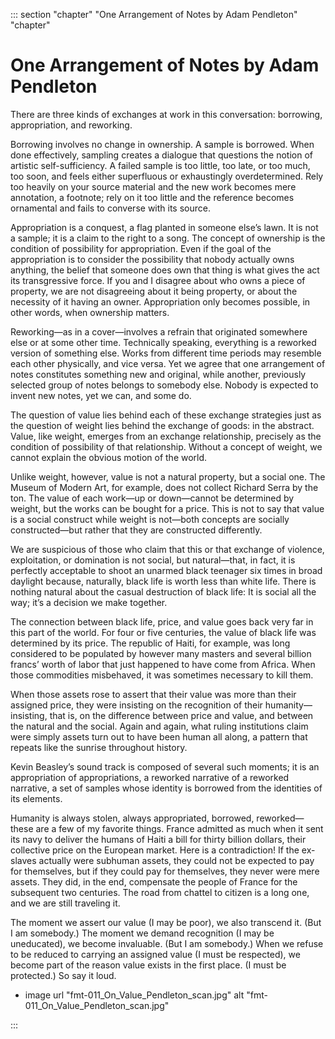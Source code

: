 

::: section "chapter" "One Arrangement of Notes by Adam Pendleton" "chapter"

# One Arrangement of Notes by Adam Pendleton


There are three kinds of exchanges at work in this conversation: borrowing, appropriation, and reworking.

Borrowing involves no change in ownership. A sample is borrowed. When done effectively, sampling creates a dialogue that questions the notion of artistic self-sufficiency. A failed sample is too little, too late, or too much, too soon, and feels either superfluous or exhaustingly overdetermined. Rely too heavily on your source material and the new work becomes mere annotation, a footnote; rely on it too little and the reference becomes ornamental and fails to converse with its source.

Appropriation is a conquest, a flag planted in someone else’s lawn. It is not a sample; it is a claim to the right to a song. The concept of ownership is the condition of possibility for appropriation. Even if the goal of the appropriation is to consider the possibility that nobody actually owns anything, the belief that someone does own that thing is what gives the act its transgressive force. If you and I disagree about who owns a piece of property, we are not disagreeing about it being property, or about the necessity of it having an owner. Appropriation only becomes possible, in other words, when ownership matters.

Reworking—as in a cover—involves a refrain that originated somewhere else or at some other time. Technically speaking, everything is a reworked version of something else. Works from different time periods may resemble each other physically, and vice versa. Yet we agree that one arrangement of notes constitutes something new and original, while another, previously selected group of notes belongs to somebody else. Nobody is expected to invent new notes, yet we can, and some do. 

The question of value lies behind each of these exchange strategies just as the question of weight lies behind the exchange of goods: in the abstract. Value, like weight, emerges from an exchange relationship, precisely as the condition of possibility of that relationship. Without a concept of weight, we cannot explain the obvious motion of the world.

Unlike weight, however, value is not a natural property, but a social one. The Museum of Modern Art, for example, does not collect Richard Serra by the ton. The value of each work—up or down—cannot be determined by weight, but the works can be bought for a price. This is not to say that value is a social construct while weight is not—both concepts are socially constructed—but rather that they are constructed differently.

We are suspicious of those who claim that this or that exchange of violence, exploitation, or domination is not social, but natural—that, in fact, it is perfectly acceptable to shoot an unarmed black teenager six times in broad daylight because, naturally, black life is worth less than white life. There is nothing natural about the casual destruction of black life: It is social all the way; it’s a decision we make together.

The connection between black life, price, and value goes back very far in this part of the world. For four or five centuries, the value of black life was determined by its price. The republic of Haiti, for example, was long considered to be populated by however many masters and several billion francs’ worth of labor that just happened to have come from Africa. When those commodities misbehaved, it was sometimes necessary to kill them.

When those assets rose to assert that their value was more than their assigned price, they were insisting on the recognition of their humanity—insisting, that is, on the difference between price and value, and between the natural and the social. Again and again, what ruling institutions claim were simply assets turn out to have been human all along, a pattern that repeats like the sunrise throughout history.

Kevin Beasley’s sound track is composed of several such moments; it is an appropriation of appropriations, a reworked narrative of a reworked narrative, a set of samples whose identity is borrowed from the identities of its elements.

Humanity is always stolen, always appropriated, borrowed, reworked—these are a few of my favorite things. France admitted as much when it sent its navy to deliver the humans of Haiti a bill for thirty billion dollars, their collective price on the European market. Here is a contradiction! If the ex-slaves actually were subhuman assets, they could not be expected to pay for themselves, but if they could pay for themselves, they never were mere assets. They did, in the end, compensate the people of France for the subsequent two centuries. The road from chattel to citizen is a long one, and we are still traveling it.

The moment we assert our value (I may be poor), we also transcend it.
(But I am somebody.) The moment we demand recognition (I may be uneducated), we become invaluable. (But I am somebody.) When we refuse to be reduced to carrying an assigned value (I must be respected), we become part of the reason value exists in the first place. (I must be protected.) So say it loud.

+ image url "fmt-011_On_Value_Pendleton_scan.jpg" alt "fmt-011_On_Value_Pendleton_scan.jpg"

:::

